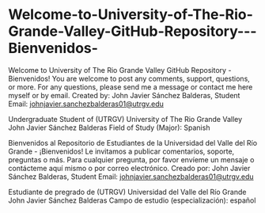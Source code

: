 # Welcome-to-University-of-The-Rio-Grande-Valley-GitHub-Repository---Bienvenidos-
Welcome to University of The Rio Grande Valley GitHub Repository - Bienvenidos! You are welcome to post any comments, support, questions, or more. For any questions, please send me a message or contact me here myself or by email. Created by: John Javier Sánchez Balderas, Student Email: johnjavier.sanchezbalderas01@utrgv.edu


Undergraduate Student of (UTRGV) University of The Rio Grande Valley
John Javier Sánchez Balderas
Field of Study (Major): Spanish


Bienvenidos al Repositorio de Estudiantes de la Universidad del Valle del Río Grande - ¡Bienvenidos! Le invitamos a publicar comentarios, soporte, preguntas o más. Para cualquier pregunta, por favor envíeme un mensaje o contácteme aquí mismo o por correo electrónico. Creado por: John Javier Sánchez Balderas, Student Email: johnjavier.sanchezbalderas01@utrgv.edu

Estudiante de pregrado de (UTRGV) Universidad del Valle del Río Grande
John Javier Sánchez Balderas
Campo de estudio (especialización): español
